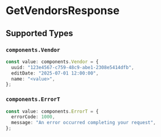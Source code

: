 # GetVendorsResponse


## Supported Types

### `components.Vendor`

```typescript
const value: components.Vendor = {
  uuid: "123e4567-c759-48c9-abe1-2308e5414dfb",
  editDate: "2025-07-01 12:00:00",
  name: "<value>",
};
```

### `components.ErrorT`

```typescript
const value: components.ErrorT = {
  errorCode: 1000,
  message: "An error occurred completing your request",
};
```

